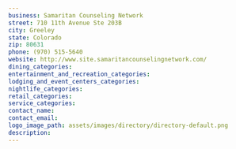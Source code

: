 ```yaml
---
business: Samaritan Counseling Network
street: 710 11th Avenue Ste 203B
city: Greeley
state: Colorado
zip: 80631
phone: (970) 515-5640
website: http://www.site.samaritancounselingnetwork.com/
dining_categories: 
entertainment_and_recreation_categories: 
lodging_and_event_centers_categories: 
nightlife_categories: 
retail_categories: 
service_categories: 
contact_name: 
contact_email: 
logo_image_path: assets/images/directory/directory-default.png
description: 
---
```

